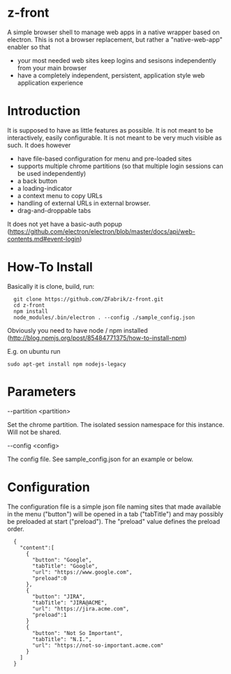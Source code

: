 # z-front

A simple browser shell to manage web apps in a native wrapper based on electron. This is not a browser replacement, but rather a "native-web-app" enabler so that 

* your most needed web sites keep logins and sesisons independently from your main browser
* have a completely independent, persistent, application style web application experience

# Introduction

It is supposed to have as little features as possible. It is not meant to be interactively, easily configurable. It is not meant to be very much visible as such. It does however

* have file-based configuration for menu and pre-loaded sites
* supports multiple chrome partitions (so that multiple login sessions can be used independently)
* a back button
* a loading-indicator
* a context menu to copy URLs
* handling of external URLs in external browser.
* drag-and-droppable tabs

It does not yet have a basic-auth popup (https://github.com/electron/electron/blob/master/docs/api/web-contents.md#event-login)

# How-To Install

Basically it is clone, build, run:

```
  git clone https://github.com/ZFabrik/z-front.git
  cd z-front
  npm install
  node_modules/.bin/electron . --config ./sample_config.json
```

Obviously you need to have node / npm installed (http://blog.npmjs.org/post/85484771375/how-to-install-npm)

E.g. on ubuntu run 

```
sudo apt-get install npm nodejs-legacy
```

  
# Parameters

--partition &lt;partition&gt;

Set the chrome partition. The isolated session namespace for this instance. Will not be shared.

--config &lt;config&gt;

The config file. See sample_config.json for an example or below.

# Configuration

The configuration file is a simple json file naming sites that made available in the menu ("button") will be opened in a tab ("tabTitle") and may possibly be preloaded at start ("preload"). The "preload" value defines the preload order.

```
  {
    "content":[
      {
        "button": "Google",
        "tabTitle": "Google",
        "url": "https://www.google.com",
        "preload":0
      },
      {
        "button": "JIRA",
        "tabTitle": "JIRA@ACME",
        "url": "https://jira.acme.com",
        "preload":1
      }
      {
        "button": "Not So Important",
        "tabTitle": "N.I.",
        "url": "https://not-so-important.acme.com"
      }
    ]
  }	
```
